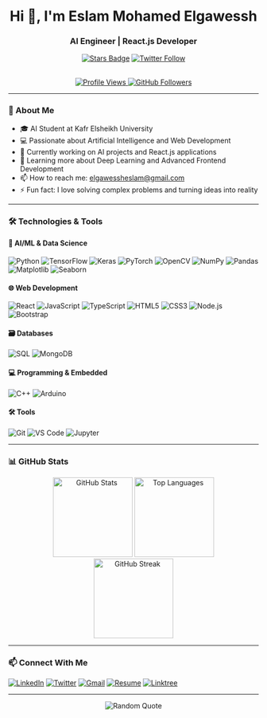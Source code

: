 <h1 align="center">Hi 👋, I'm Eslam Mohamed Elgawessh</h1>
<h3 align="center">AI Engineer | React.js Developer</h3>

<div align="center">
    <a href="https://github.com/eslam-elgawessh/stargazers">
        <img src="https://img.shields.io/github/stars/eslam-elgawessh?style=social" alt="Stars Badge"/></a>
<!--     <a href="https://github.com/eslam-elgawessh/network/members">
        <img src="https://img.shields.io/github/forks/eslam-elgawessh?style=social" alt="Forks Badge"/></a> -->
    <a href="https://x.com/eslam_elgawessh">
        <img src="https://img.shields.io/twitter/follow/eslam_elgawessh?style=social" alt="Twitter Follow"/></a>
</div>

<br>

<p align="center">
    <a href="https://komarev.com/ghpvc/?username=eslam-elgawessh">
        <img src="https://komarev.com/ghpvc/?username=eslam-elgawessh" alt="Profile Views"/>
    </a>
    <a href="https://github.com/eslam-elgawessh?tab=followers">
        <img src="https://img.shields.io/github/followers/eslam-elgawessh?label=Followers" alt="GitHub Followers"/>
    </a>
</p>

---

### 🚀 About Me
- 🎓 AI Student at Kafr Elsheikh University
- 💻 Passionate about Artificial Intelligence and Web Development
- 🔭 Currently working on AI projects and React.js applications
- 🌱 Learning more about Deep Learning and Advanced Frontend Development
- 📫 How to reach me: [elgawessheslam@gmail.com](mailto:elgawessheslam@gmail.com)
- ⚡ Fun fact: I love solving complex problems and turning ideas into reality

---

### 🛠️ Technologies & Tools

#### 🤖 AI/ML & Data Science
![Python](https://img.shields.io/badge/Python-3776AB?style=for-the-badge&logo=python&logoColor=white)
![TensorFlow](https://img.shields.io/badge/TensorFlow-FF6F00?style=for-the-badge&logo=tensorflow&logoColor=white)
![Keras](https://img.shields.io/badge/Keras-D00000?style=for-the-badge&logo=keras&logoColor=white)
![PyTorch](https://img.shields.io/badge/PyTorch-EE4C2C?style=for-the-badge&logo=pytorch&logoColor=white)
![OpenCV](https://img.shields.io/badge/OpenCV-5C3EE8?style=for-the-badge&logo=opencv&logoColor=white)
![NumPy](https://img.shields.io/badge/Numpy-013243?style=for-the-badge&logo=numpy&logoColor=white)
![Pandas](https://img.shields.io/badge/Pandas-150458?style=for-the-badge&logo=pandas&logoColor=white)
![Matplotlib](https://img.shields.io/badge/Matplotlib-11557C?style=for-the-badge&logo=matplotlib&logoColor=white)
![Seaborn](https://img.shields.io/badge/Seaborn-0C7DC5?style=for-the-badge&logo=seaborn&logoColor=white)

#### 🌐 Web Development
![React](https://img.shields.io/badge/React-20232A?style=for-the-badge&logo=react&logoColor=61DAFB)
![JavaScript](https://img.shields.io/badge/JavaScript-F7DF1E?style=for-the-badge&logo=javascript&logoColor=black)
![TypeScript](https://img.shields.io/badge/TypeScript-3178C6?style=for-the-badge&logo=typescript&logoColor=white)
![HTML5](https://img.shields.io/badge/HTML5-E34F26?style=for-the-badge&logo=html5&logoColor=white)
![CSS3](https://img.shields.io/badge/CSS3-1572B6?style=for-the-badge&logo=css3&logoColor=white)
![Node.js](https://img.shields.io/badge/Node.js-339933?style=for-the-badge&logo=nodedotjs&logoColor=white)
![Bootstrap](https://img.shields.io/badge/Bootstrap-7952B3?style=for-the-badge&logo=bootstrap&logoColor=white)

#### 🗃️ Databases
![SQL](https://img.shields.io/badge/SQL-4479A1?style=for-the-badge&logo=mysql&logoColor=white)
![MongoDB](https://img.shields.io/badge/MongoDB-47A248?style=for-the-badge&logo=mongodb&logoColor=white)

#### 💻 Programming & Embedded
![C++](https://img.shields.io/badge/C++-00599C?style=for-the-badge&logo=c%2B%2B&logoColor=white)
![Arduino](https://img.shields.io/badge/Arduino-00979D?style=for-the-badge&logo=arduino&logoColor=white)

#### 🛠️ Tools
![Git](https://img.shields.io/badge/Git-F05032?style=for-the-badge&logo=git&logoColor=white)
![VS Code](https://img.shields.io/badge/VS_Code-007ACC?style=for-the-badge&logo=visual-studio-code&logoColor=white)
![Jupyter](https://img.shields.io/badge/Jupyter-F37626?style=for-the-badge&logo=jupyter&logoColor=white)

---

### 📊 GitHub Stats
<div align="center">
    <img src="https://github-readme-stats.vercel.app/api?username=eslam-elgawessh&show_icons=true&theme=radical" alt="GitHub Stats" height="160"/>
    <img src="https://github-readme-stats.vercel.app/api/top-langs/?username=eslam-elgawessh&layout=compact&theme=radical" alt="Top Languages" height="160"/>
</div>

<div align="center">
    <img src="https://streak-stats.demolab.com/?user=eslam-elgawessh&theme=radical" alt="GitHub Streak" height="160"/>
</div>

---

### 📫 Connect With Me
[![LinkedIn](https://img.shields.io/badge/LinkedIn-0077B5?style=for-the-badge&logo=linkedin&logoColor=white)](https://www.linkedin.com/in/eslam-elgawessh)
[![Twitter](https://img.shields.io/badge/Twitter-1DA1F2?style=for-the-badge&logo=twitter&logoColor=white)](https://x.com/eslam_elgawessh)
[![Gmail](https://img.shields.io/badge/Gmail-D14836?style=for-the-badge&logo=gmail&logoColor=white)](mailto:elgawessheslam@gmail.com)
[![Resume](https://img.shields.io/badge/Resume-4285F4?style=for-the-badge&logo=google-drive&logoColor=white)](https://drive.google.com/file/d/1pSuoU8li6pjQnhqlwUkq_sP7TFIlWyVs/view)
[![Linktree](https://img.shields.io/badge/Linktree-39E09B?style=for-the-badge&logo=linktree&logoColor=white)](https://linktr.ee/eslam_elgawessh)

---

<p align="center">
    <img src="https://quotes-github-readme.vercel.app/api?type=horizontal&theme=radical" alt="Random Quote"/>
</p>
